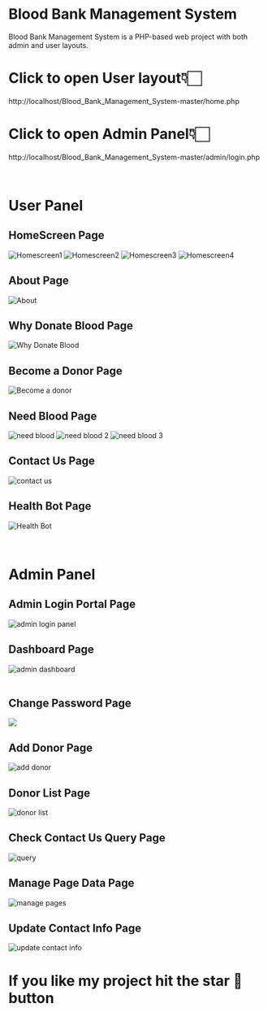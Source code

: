 # Blood Bank Management System

Blood Bank Management System is a PHP-based web project with both admin and user layouts.

# Click to open User layout👇🏻
http://localhost/Blood_Bank_Management_System-master/home.php
     
# Click to open Admin Panel👇🏻
http://localhost/Blood_Bank_Management_System-master/admin/login.php
   
<br>

# User Panel
## HomeScreen Page
![Homescreen1](https://github.com/ImSuryasen/BloodBank_Management_System/assets/100407626/4d83bbf1-366c-4b0c-9b49-c67dd70c2910)
![Homescreen2](https://github.com/ImSuryasen/BloodBank_Management_System/assets/100407626/1c373222-7f77-4257-98fe-c852f47321e8)
![Homescreen3](https://github.com/ImSuryasen/BloodBank_Management_System/assets/100407626/99952699-1706-4c63-a565-e16e96fb3aab)
![Homescreen4](https://github.com/ImSuryasen/BloodBank_Management_System/assets/100407626/320e0b5c-e913-4caa-b642-9d2aa8a30866)

## About Page
   ![About](https://github.com/ImSuryasen/BloodBank_Management_System/assets/100407626/7db205c4-f7e3-45a9-94f9-b4ef80c6bd23)

## Why Donate Blood Page
   ![Why Donate Blood](https://github.com/ImSuryasen/BloodBank_Management_System/assets/100407626/e4f952cf-51e2-4cb6-bc64-3818fe919ad9)

## Become a Donor Page
   ![Become a donor](https://github.com/ImSuryasen/BloodBank_Management_System/assets/100407626/fd850095-d00e-4b12-b58c-3b242084b25d)

## Need Blood Page
   ![need blood](https://github.com/ImSuryasen/BloodBank_Management_System/assets/100407626/6e5beae8-acec-42b1-b40b-20dda5f45809)
   ![need blood 2](https://github.com/ImSuryasen/BloodBank_Management_System/assets/100407626/8b13f39b-722c-4f50-9100-a34a4ebd475c)
   ![need blood 3](https://github.com/ImSuryasen/BloodBank_Management_System/assets/100407626/26478eb2-7a60-4a50-a5ef-04a0a1439c37)

## Contact Us Page
   ![contact us](https://github.com/ImSuryasen/BloodBank_Management_System/assets/100407626/bb3f4b6c-f932-446b-b612-dd59ebd91bf4)

## Health Bot Page
   ![Health Bot](https://github.com/ImSuryasen/BloodBank_Management_System/assets/100407626/1230620d-9764-426f-9304-edb403a05e1e)

   <br>
   
# Admin Panel
## Admin Login Portal Page
   ![admin login panel](https://github.com/ImSuryasen/BloodBank_Management_System/assets/100407626/c750e82c-529a-409d-938a-bea250ab8d43)

## Dashboard Page
   ![admin dashboard](https://github.com/ImSuryasen/BloodBank_Management_System/assets/100407626/0fcacf0b-471f-46c4-a283-a49f38dee206)<br><br>

## Change Password Page
   <img src="https://user-images.githubusercontent.com/54537819/96366158-75c1c600-1163-11eb-909b-2021d5cd2b06.png">

## Add Donor Page
   ![add donor](https://github.com/ImSuryasen/BloodBank_Management_System/assets/100407626/eb297010-81bc-4585-96d5-824498b2b718)

## Donor List Page
   ![donor list](https://github.com/ImSuryasen/BloodBank_Management_System/assets/100407626/c9b4f53d-dfbf-4652-a034-3bc3bd64d910)

## Check Contact Us Query Page
   ![query](https://github.com/ImSuryasen/BloodBank_Management_System/assets/100407626/27ee0838-7236-4c06-a68c-fa16dd15667d)

## Manage Page Data Page
   ![manage pages](https://github.com/ImSuryasen/BloodBank_Management_System/assets/100407626/5c657733-2db2-409a-b216-468b44581b6a)

## Update Contact Info Page
   ![update contact info](https://github.com/ImSuryasen/BloodBank_Management_System/assets/100407626/b5e50aeb-7c84-4ab1-bc78-576790738f1a)


# If you like my project hit the star 🌟 button
   
   
